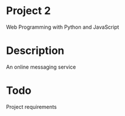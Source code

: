 # Project 2

Web Programming with Python and JavaScript

# Description

An online messaging service

# Todo

Project requirements